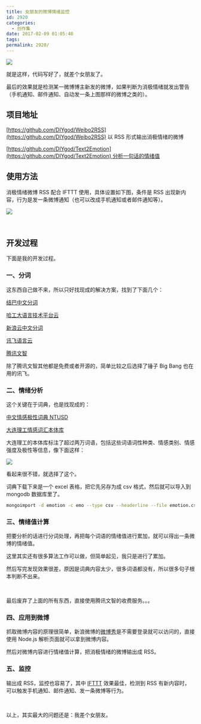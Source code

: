 ```yaml
---
title: 女朋友的微博情绪监控
id: 2920
categories:
  - 创作集
date: 2017-02-09 01:05:40
tags:
permalink: 2920/
---
```


![](/images/weibo-negative.png)

就是这样，代码写好了，就差个女朋友了。

最后的效果就是检测某一微博博主新发的微博，如果判断为消极情绪就发出警告（手机通知、邮件通知、自动发一条上图那样的微博之类的）。

## 项目地址

[https://github.com/DIYgod/Weibo2RSS](https://github.com/DIYgod/Weibo2RSS) 以 RSS 形式输出消极情绪的微博

[https://github.com/DIYgod/Text2Emotion](https://github.com/DIYgod/Text2Emotion) 分析一句话的情绪值<!--more-->

## 使用方法

消极情绪微博 RSS 配合 IFTTT 使用，具体设置如下图，条件是 RSS 出现新内容，行为是发一条微博通知（也可以改成手机通知或者邮件通知等）。

![](/images/negtivewbifttt.png)

&nbsp;

## 开发过程

下面是我的开发过程。

### 一、分词

这东西自己做不来，所以只好找现成的解决方案，找到了下面几个：

[结巴中文分词](https://github.com/fxsjy/jieba)

[哈工大语言技术平台云](http://www.ltp-cloud.com/)

[新浪云中文分词](http://www.sinacloud.com/doc/sae/python/segment.html)

[讯飞语言云](https://www.xfyun.cn/services/ltp)

[腾讯文智](https://www.qcloud.com/document/product/271)

除了腾讯文智其他都是免费或者开源的，简单比较之后选择了锤子 Big Bang 也在用的讯飞。

### 二、情绪分析

这个关键在于词典，也是找现成的：

[中文情感极性词典 NTUSD](http://www.datatang.com/data/44317)

[大连理工情感词汇本体库](http://大连理工情感词汇本体库)

大连理工的本体库标注了超过两万词语，包括这些词语词性种类、情感类别、情感强度及极性等信息，像下面这样：

![](/images/dllgemotion.png)

看起来很不错，就选择了这个。

词典下载下来是一个 excel 表格，把它先另存为成 csv 格式，然后就可以导入到 mongodb 数据库里了。

```sh
mongoimport -d emotion -c emo --type csv --headerline --file emotion.csv
```

### 三、情绪值计算

把要分析的话进行分词处理，再把每个词语的情绪值进行累加，就可以得出一条微博的情绪值。

这里其实还有很多算法工作可以做，但简单起见，我只是进行了累加。

然后写完发现效果很差，原因是词典内容太少，很多词语都没有，所以很多句子根本判断不出来。

&nbsp;

最后废弃了上面的所有东西，直接使用腾讯文智的收费服务。。。

### 四、应用到微博

抓取微博内容的原理很简单，新浪微博的[微博秀](http://service.weibo.com/widget/widget_blog.php?uid=3306934123)是不需要登录就可以访问的，直接使用 Node.js 解析页面就可以拿到微博内容。

然后对微博内容进行情绪值计算，把消极情绪的微博输出成 RSS。

### 五、监控

输出成 RSS，监控也容易了，其中 [IFTTT](https://ifttt.com) 效果最佳，检测到 RSS 有新内容时，可以触发手机通知、邮件通知、发一条微博等行为。

&nbsp;

以上，其实最大的问题还是：我差个女朋友。